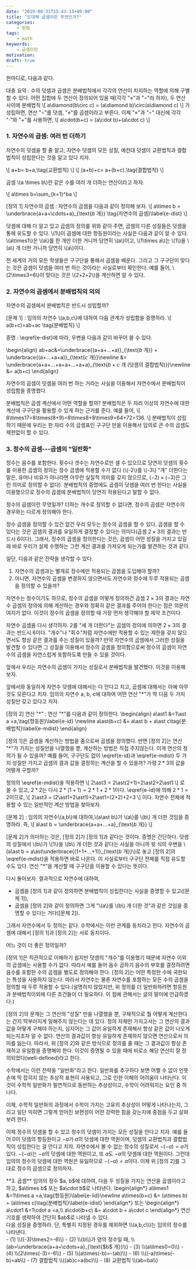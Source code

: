 ```yaml
---
date: "2019-08-31T15:43:15+09:00"
title: "도대체 곱셈이란 무엇인가?"
categories:
    - 방법
tags:
    - math
keywords:
    - 곱셈이란
motivation:
draft: true
---
```


한마디로, 다음과 같다.

대충 요약
: 수의 덧셈과 곱셈은 분배법칙에서 각각의 연산이 차지하는 역할에 의해 구별할 수 있다. 어떤 집합에 두 연산이 정의되어 있을 때(각각 "$\diamond$"과 "$\circ$"라 하자), 두 연산 사이에 분배법칙
\\[
a\diamond(b\circ c) = (a\diamond b)\circ(a\diamond c)
\\]
가 성립하면, 연산 "$\circ$"를 덧셈, "$\diamond$"를 곱셈이라고 부른다.
이제 "$\diamond$"과 "$\circ$" 대신에 각각 "$\cdot$"와 "$+$"를 사용하면,
\\[
a\cdot(b+c) = (a\cdot b)+(a\cdot c)
\\]


### 1. 자연수의 곱셈: 여러 번 더하기

자연수의 덧셈을 할 줄 알고, 자연수 덧셈의 모든 성질, 예컨대 덧셈이 교환법칙과 결합법칙이 성립한다는 것을 알고 있다 치자.

\\[
  a+b= b+a,\tag{교환법칙}
\\]
\\[
  (a+b)+c= a+(b+c).\tag{결합법칙}
\\]

곱셈 \\(a \times b\\)란 같은 수를 여러 개 더하는 연산이라고 하자.

\\[
a\times b=\sum_{k=1}^ba
\\]


[정의 1] 자연수의 곱셈
: 자연수의 곱셈을 다음과 같이 정의해 보자.
\\[
  a\times b = \underbrace{a+a+\cdots+a}_{\text{$b$ 개}}
\tag{자연수의 곱셈}\label{e-dist}
\\]

덧셈에 대해 다 알고 있고 곱셈의 정의를 위와 같이 주면, 곱셈의 다른 성질들은 덧셈을 통헤 유도할 수 있다.
\\(1\\)이 곱셈에 대한 항등원이라는 사실은 다음과 같이 알 수 있다.
\\(a\times1\\)은 \\(a\\)를 한 개만 더한 거니까 당연히 \\(a\\)이고, \\(1\times a\\)는 \\(1\\)을 \\(a\\) 개 더한 거니까 당연히 \\(a\\)이다.

전 세계의 거의 모든 학생들은 구구단을 통해서 곱셈을 배운다. 그리고 그 구구단이 맞다는 것은 곱셈이 덧셈을 여러 번 하는 것이라는 사실로부터 확인한다. 예를 들어, \\(2\times3=6\\)이 맞다는 것은 \\(2+2+2\\)을 계산하면 알 수 있다.


### 2. 자연수의 곱셈에서 분배법칙의 의의

자연수의 곱셈에서 분배법칙은 반드시 성립할까?

[문제 1]
: 임의의 자연수 \\(a,b,c\\)에 대하여 다음 관계가 성립함을 증명하라.
\\[
  a(b+c)=ab+ac
\tag{분배법칙}
\\]

증명
: \eqref{e-dist}에 따라, 우변을 다음과 같이 바꾸어 쓸 수 있다.

\begin{align}
ab+ac&=\underbrace{(a+a+...+a)}\_{\text{$b$ 개}} + \underbrace{(a+...+a+a)}\_{\text{$c$ 개}}\newline
&= \underbrace{a+a+...+a+a+...+a+a}\_{\text{$b+c$ 개 (덧셈의 결합법칙)}}\newline
&= a(b+c)
\end{align}

자연수의 곱셈이 덧셈을 여러 번 하는 거라는 사실을 이용해서 자연수에서 분배법칙이 성립함을 증명했다.

분배법칙은 곱셈 계산에서 어떤 역할을 할까?
분배법칙은 두 자리 이상의 자연수에 대한 계산에 구구단을 활용할 수 있게 하는 근거를 준다. 예를 들어,
\\[
8\times17=8\times(8+9)=8\times8+8\times9=64+72=136.
\\]
분배법칙이 성립하기 때문에 우리는 한 자리 수의 곱셈표인 구구단 만을 이용해서 임의로 큰 수의 곱셈도 제한없이 할 수 있다.


### 3. 정수의 곱셈---곱셈의 "일반화"

정수는 음수를 포함한다. 횟수나 갯수는 자연수로만 셀 수 있으므로 당연히 덧셈의 횟수를 이용한 곱셈의 정의는 정수 곱셈에 적용할 수가 없다 (\\(-2\\)를 \\(-3\\) "개" 더한다는 말은, 유머나 비유가 아니라면 아무런 실질적 의미를 갖지 않으므로, $(-2)\times(-3)$은 그런 의미로 정의할 수 없다). 분배법칙의 증명에도 곱셈이 덧셈을 여러 번 한다는 사실을 이용했으므로 정수의 곱셈에 분배법칙이 당연히 적용된다고 말할 수 없다.

정수의 곱셈이란 무엇일까? 더하는 개수로 정의할 수 없다면, 정수의 곱셈은 자연수의 경우와는 다르게 정의해야 한다.

정수 곱셈을 정의할 수 있건 없건 우리 모두는 정수의 곱셈을 할 수 있다. 곱셈을 할 수 있다는 것은 곱셈의 결과를 유일하게 결정할 수 있다는 의미다(곱셈 $2\times3$의 결과는 반드시 $6$이다). 그래서, 정수의 곱셈을 정의한다는 것은, 곱셈이 어떤 성질을 가지고 있길래 바로 우리가 실제 수행하는 그런 계산 결과를 가져오게 되는가를 발견하는 것과 같다.

일단, 다음과 같은 전략을 생각할 수 있다.
1) 자연수의 곱셈과는 별개로 정수에만 적용되는 곱셈을 도입해야 할까?
2) 아니면, 자연수의 곱셈을 변경하지 않으면서도 자연수와 정수에 두루 적용되는 곱셈을 정의할 수 있을까?

자연수는 정수이기도 하므로, 정수의 곱셈을 어떻게 정의하건 곱셈 $2\times3$의 결과는 자연수 곱셈의 정의에 의해 계산하는 경우와 정확히 같은 결과를 주어야 한다는 점은 의문의 여지가 없다. 이것이 정수의 곱셈을 정의할 때 가장 먼저 생각해야 할 제약 조건이다.

자연수 곱셈을 다시 생각하자. 2를 "세 개 더한다"는 곱셈의 정의에 의하면 $2\times3$의 결과는 반드시 $6$이다. "개수"나 "회수"처럼 자연수에만 적용할 수 있는 제한을 갖지 않으면서도 항상 같은 결과를 주는 성질이 있을까? 만약 자연수의 곱셈에서 그러한 성질을 발견할 수 있다면 그 성질을 이용해서 정수의 곱셈을 정의함으로써 정수의 곱셈이 자연수의 곱셈을 자연스럽게 포함하도록 만들 수 있을 것이다.

앞에서 우리는 자연수의 곱셈이 가지는 성질로서 분배법칙을 발견했다. 이것을 이용해 보자.

앞에서와 동일하게 자연수 덧셈에 대해서는 다 안다고 치고, 곱셈에 대해서는 아예 아무 것도 모른다고 치자.
임의의 자연수 a, b, c에 대하여 어떤 연산 "$\ast$"가 딱 다음 두 가지 성질만 갖고 있다고 치자.

[정의 2] 연산 "$\ast$"
: 연산 "$\ast$"를 다음과 같이 정의한다.
\begin{align}
a\ast1 &=1\ast a =a,\tag{항등원}\label{e-id}
\newline
a\ast(b+c) &= a\ast b + a\ast c\tag{분배법칙}\label{e-mdist}
\end{align}

[정의 1]은 곱셈을 계산하는 방법을 줌으로써 곱셈을 정의했다. 반면 [정의 2]는 연산 "$\ast$"가 가지는 성질만을 나열했을 뿐, 계산하는 방법은 직접 주지않는다. 이게 연산의 정의가 될 수 있을까? 예를 들어, 구구단도 없이 \eqref{e-id}과 \eqref{e-mdist} 두 가지 성질만 가지고 곱셈의 결과 값을 결정하는 계산을 할 수 있을까? 가령 $2\ast3$의 값을 어떻게 구할까?

정의의 \eqref{e-mdist}을 적용하면
\\[
2\ast3 = 2\ast(2+1)=2\ast2+2\ast1
\\]
로 쓸 수 있고, $2\ast2$는 다시 $2\ast(1+1)=2\ast1+2\ast1$이다.
\eqref{e-id}에 의해 $2\ast1=2$이므로,
\\[
2\ast3 = (2\ast1+2\ast1)+2\ast1=(2+2)+2=3
\\]
이다. 자연수 전체에 적용할 수 있는 일반적인 계산 방법을 찾아보자.

[문제 2]
: 임의의 자연수\\(a,b\\)에 대하여,\\(a\ast b\\)가 \\(a\\)를 \\(b\\) 개 더한 것임을 증명하라. 즉,
\\[
a\ast b = \underbrace{a+a+...+a}_{\text{$b$ 개}}
\\]

[문제 2]가 의미하는 것은, [정의 2]가 [정의 1]과 같다는 것이다.
증명은 간단하다.
덧셈의 성질에서 \\(b\\)가 \\(1\\)을 \\(b\\) 개 더한 것과 같다는 사실을 아니까 윗 식의 우변을 \\(a\ast b = a\ast\underbrace{(1+1+...+1)}_{\text{$b$ 개}}\\)로 놓고 [정의 2]의 \eqref{e-mdist}을 적용하면 바로 나온다.
이 사실로부터 구구단 전체를 직접 유도할 수도 있다. 연산 "$\ast$"을 계산할 때 구구단을 이용할 수 있다는 뜻이다.

다시 돌아보자. 결과적으로 자연수에 대하여,

- 곱셈을 [정의 1]과 같이 정의하면 분배법칙이 성립한다는 사실을 증명할 수 있고([문제 1]),
- 곱셈을 [정의 2]와 같이 정의하면 그게 "\\(a\\)를 \\(b\\) 개 더한 것"과 같은 것임을 증명할 수 있다는 거다([문제 2]).

그래서 자연수에서 두 정의는 같다. 수학에서는 이런 관계를 동치라고 한다. 자연수의 곱셈에 대해서 [정의 1]과 [정의 2]는 서로 동치이다.

어느 것이 더 좋은 정의일까?

[정의 1]은 직관적으로 이해하기 쉽지만 덧셈의 "개수"를 이용했기 때문에 자연수 이외의 곱셈에는 사용할 수가 없다. 따라서 예를 들어 음수 곱하기 음수의 부호를 결정하려면 음수를 포함한 수의 곱셈을 별도로 정의해야 한다.
[정의 2]는 어떤 특정한 수에 국한되는 특성을 사용하지 않는다. 따라서 자연수는 물론 자연수를 포함하는 모든 수의 곱셈을 정의할 때 두루 적용할 수 있다.(설명하지 않았지만, 위 정의를 더 일반화하려면  항등원과 분배법칙이외에 다른 조건들이 더 필요하다. 이 점에 관해서는 글의 말미에 언급하겠다.)

[정의 2]의 문제는 그 연산의 "성질" 만을 나열했을 뿐, 구체적으로 뭘 어떻게 계산한다는 건지 띡부러지게 밀해주지 않는다는 데 있다. 정의 자체만 가지고서는 그 연산의 결과 값을 어떻게 구해야 하는지, 심지어는 그 값이 유일하게 존재해서 항상 같은 값이 나오게 되는지조차 알 수 없다. 연산의 결과값이 항상 유일하게 존재하지 않으면 연산으로서 의미를 잃는다. 따라서, 위 [정의 2]와 같은 방식으로 정의를 줄 때는 그 결과값이 항상 존재하고 유일함을 증명해야 한다. 이것이 증명될 수 있을 때에 비로소 해당 연산이 잘 정의되었다(well-defined)라고 한다.

수학에서는 이런 전략을 "일반화"라고 한다. 일반화를 추구하다 보면 어쩔 수 없이 언뜻 손에 딱 잡히지 않는 추상적 표현이 사용되고, 그로 인한 이해의 어려움이 나타난다. 이것이 수학적 일반화가 필연적으로 동반하는 추상성이고, 수학이 어려워지는 요인 중 하나다.

이제, 수학적 일반화의 과정에서 수학이 가지는 고유의 추상성이 어떻게 나타나는지, 그리고 일단 익히면 그렇게 얻어진 보편성이 어떤 강력한 힘을 갖는지에 중점을 두고 살펴보려 한다.

이제 정수의 덧셈을 할 수 있고 정수의 덧셈이 가지는 모든 성질을 안다고 치자. 예를 들어 $0$이 덧셈의 항등원이고 $-a$가 $a$의 덧셈에 대한 역원이며, 덧셈의 교환법칙과 결합법칙이 성립한다는 걸 안다고 치자.
자연수에서 볼 수 없는 정수의 성질로서 $-(-a)=a$가 있다. $-(-a)$는 $-a$의 덧셈에 대한 역원이고, 또 $a$도 $-a$의 덧셈에 대한 역원이다. 그런데 임의의 정수의 덧셈에 대한 역원은 유일하므로
$-(-a)=a$이다.
이제 위 [정의 2]를 그대로 정수의 곱셈으로 정의하자.

<div class="definition">
    **3. 곱셈**
    임의의 정수 $a, b$에 대하여, 다음 두 성질을 가지는 연산을 곱셈이라고 하고, $a\times b$ 또는 $a\cdot b$로 나타낸다.
    \begin{align*}
    a\times1 &=1\times a =a,\tag{항등원}\label{e-iid}\newline
    a\times(b+c) &= (a\times b) + (a\times c)\tag{분배법칙}\label{e-idist}
    \end{align*}
    또는
    \begin{align*}
    a\cdot1 &=1\cdot a =a,\\
    a\cdot(b+c) &= a\cdot b + a\cdot c
    \end{align*}
    연산 기호를 생략하여 간단히 $ab$로 나타낼 수 있다.
</div>


<div class="ex">
  다음 성질을 증명하라. 단, 특별히 지정된 경우를 제외하면 \\(a,b,c\\)는 임의의 정수를 나타낸다.
</div>
- (1) \\((-3)\times2=-6\\)
- (2) \\(b\\)가 양의 정수일 때, \\(ab=\underbrace{a+a+\cdots+a}_{\text{$b$ 개}}\\)
- (3) \\(a\times0=0\\)
- (4) \\(2\times(-3)=-6\\)
- (5) \\(a\times(-b)=-(ab)\\)
- (6) \\((-a)\times(-b)=ab\\)
- (7) 결합법칙 \\((ab)c=a(bc)\\)
- (8) 교환법칙 \\(ab=ba\\)
